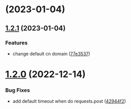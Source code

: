 # [](https://code.byted.org/byteair/volcengine-sdk-python-rec/compare/v1.2.1...v) (2023-01-04)



## [1.2.1](https://code.byted.org/byteair/volcengine-sdk-python-rec/compare/v1.2.0...v1.2.1) (2023-01-04)


### Features

* change default cn domain ([77e3537](https://code.byted.org/byteair/volcengine-sdk-python-rec/commits/77e3537afd4c20df663df676ea5ad5e4a1066c6d))



# [1.2.0](https://code.byted.org/byteair/volcengine-sdk-python-rec/compare/42944f2f754ef67eba8a509464a728e50e9d765b...v1.2.0) (2022-12-14)


### Bug Fixes

* add default timeout when do requests.post ([42944f2](https://code.byted.org/byteair/volcengine-sdk-python-rec/commits/42944f2f754ef67eba8a509464a728e50e9d765b))



